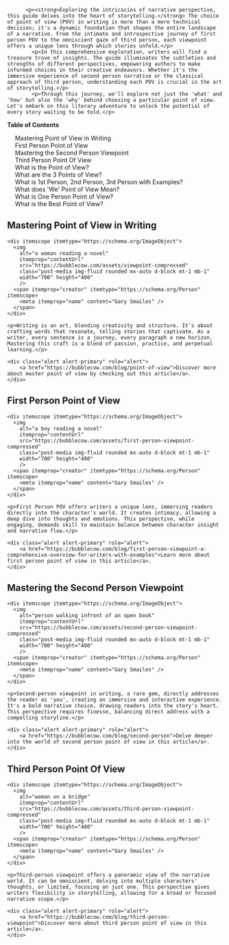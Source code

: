 <div data-spy="scroll" data-target="#toc" data-offset="0">

          <p><strong>Exploring the intricacies of narrative perspective, this guide delves into the heart of storytelling.</strong> The choice of point of view (POV) in writing is more than a mere technical decision; it's a dynamic foundation that shapes the entire landscape of a narrative. From the intimate and introspective journey of first person POV to the omniscient gaze of third person, each viewpoint offers a unique lens through which stories unfold.</p>
            <p>In this comprehensive exploration, writers will find a treasure trove of insights. The guide illuminates the subtleties and strengths of different perspectives, empowering authors to make informed choices in their creative endeavors. Whether it's the immersive experience of second person narrative or the classical approach of third person, understanding each POV is crucial in the art of storytelling.</p>
            <p>Through this journey, we'll explore not just the 'what' and 'how' but also the 'why' behind choosing a particular point of view. Let's embark on this literary adventure to unlock the potential of every story waiting to be told.</p>

<div class="toc card bg-light" id="toc">
 <p class="card-header"><strong>Table of Contents</strong></p>
  <div class="card-body">
    <ul>
      <li><a href="#mastering-point-of-view">Mastering Point of View in Writing</a></li>
      <li><a href="#first-person-point-of-view">First Person Point of View</a></li>
      <li><a href="#second-person-viewpoint">Mastering the Second Person Viewpoint</a></li>
      <li><a href="#third-person-point-of-view">Third Person Point Of View</a></li>
      <li><a href="#what-is-point-of-view">What is the Point of View?</a></li>
      <li><a href="#three-points-of-view">What are the 3 Points of View?</a></li>
      <li><a href="#first-second-third-person-examples">What is 1st Person, 2nd Person, 3rd Person with Examples?</a></li>
      <li><a href="#we-point-of-view">What does 'We' Point of View Mean?</a></li>
      <li><a href="#one-person-point-of-view">What is One Person Point of View?</a></li>
      <li><a href="#best-point-of-view">What is the Best Point of View?</a></li>
    </ul>
  </div>
</div>

<h2 id="mastering-point-of-view">Mastering Point of View in Writing</h2>

    <div itemscope itemtype="https://schema.org/ImageObject">
      <img 
        alt="a woman reading a novel" 
        itemprop="contentUrl" 
        src="https://bubblecow.com/assets/viewpoint-compressed" 
        class="post-media img-fluid rounded mx-auto d-block mt-1 mb-1" 
        width="700" height="400"
        />
      <span itemprop="creator" itemtype="https://schema.org/Person" itemscope>
        <meta itemprop="name" content="Gary Smailes" />
      </span>
    </div>

    <p>Writing is an art, blending creativity and structure. It's about crafting words that resonate, telling stories that captivate. As a writer, every sentence is a journey, every paragraph a new horizon. Mastering this craft is a blend of passion, practice, and perpetual learning.</p>

    <div class="alert alert-primary" role="alert">
        <a href="https://bubblecow.com/blog/point-of-view">Discover more about master point of view by checking out this article</a>.
    </div>

<h2 id="first-person-point-of-view">First Person Point of View</h2>

    <div itemscope itemtype="https://schema.org/ImageObject">
      <img 
        alt="a boy reading a novel" 
        itemprop="contentUrl" 
        src="https://bubblecow.com/assets/first-person-viewpoint-compressed" 
        class="post-media img-fluid rounded mx-auto d-block mt-1 mb-1" 
        width="700" height="400"
        />
      <span itemprop="creator" itemtype="https://schema.org/Person" itemscope>
        <meta itemprop="name" content="Gary Smailes" />
      </span>
    </div>

    <p>First Person POV offers writers a unique lens, immersing readers directly into the character's world. It creates intimacy, allowing a deep dive into thoughts and emotions. This perspective, while engaging, demands skill to maintain balance between character insight and narrative flow.</p>

    <div class="alert alert-primary" role="alert">
        <a href="https://bubblecow.com/blog/first-person-viewpoint-a-comprehensive-overview-for-writers-with-examples">Learn more about first person point of view in this article</a>.
    </div>

<h2 id="second-person-viewpoint">Mastering the Second Person Viewpoint</h2>

    <div itemscope itemtype="https://schema.org/ImageObject">
      <img 
        alt="person walking infront of an open book" 
        itemprop="contentUrl" 
        src="https://bubblecow.com/assets/second-person-viewpoint-compressed" 
        class="post-media img-fluid rounded mx-auto d-block mt-1 mb-1" 
        width="700" height="400"
        />
      <span itemprop="creator" itemtype="https://schema.org/Person" itemscope>
        <meta itemprop="name" content="Gary Smailes" />
      </span>
    </div>

    <p>Second-person viewpoint in writing, a rare gem, directly addresses the reader as 'you', creating an immersive and interactive experience. It's a bold narrative choice, drawing readers into the story's heart. This perspective requires finesse, balancing direct address with a compelling storyline.</p>

    <div class="alert alert-primary" role="alert">
        <a href="https://bubblecow.com/blog/second-person">Delve deeper into the world of second person point of view in this article</a>.
    </div>

<h2 id="third-person-point-of-view">Third Person Point Of View</h2>

    <div itemscope itemtype="https://schema.org/ImageObject">
      <img 
        alt="woman on a bridge" 
        itemprop="contentUrl" 
        src="https://bubblecow.com/assets/third-person-viewpoint-compressed" 
        class="post-media img-fluid rounded mx-auto d-block mt-1 mb-1" 
        width="700" height="400"
        />
      <span itemprop="creator" itemtype="https://schema.org/Person" itemscope>
        <meta itemprop="name" content="Gary Smailes" />
      </span>
    </div>

    <p>Third-person viewpoint offers a panoramic view of the narrative world. It can be omniscient, delving into multiple characters' thoughts, or limited, focusing on just one. This perspective gives writers flexibility in storytelling, allowing for a broad or focused narrative scope.</p>

    <div class="alert alert-primary" role="alert">
        <a href="https://bubblecow.com/blog/third-person-viewpoint">Discover more about third person point of view in this article</a>.
    </div>

</div>